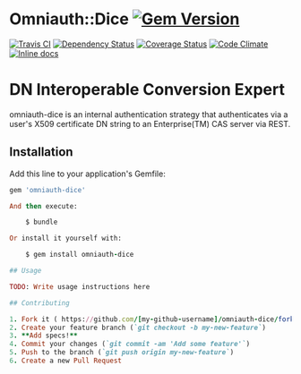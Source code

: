 # Omniauth::Dice [![Gem Version](https://badge.fury.io/rb/omniauth-dice.png)](http://badge.fury.io/rb/omniauth-dice)

[![Travis CI](https://travis-ci.org/stevenhaddox/omniauth-dice.svg?branch=master)](https://travis-ci.org/stevenhaddox/omniauth-dice) [![Dependency Status](https://gemnasium.com/stevenhaddox/omniauth-dice.png)](https://gemnasium.com/stevenhaddox/omniauth-dice) [![Coverage Status](https://coveralls.io/repos/stevenhaddox/omniauth-dice/badge.png)](https://coveralls.io/r/stevenhaddox/omniauth-dice) [![Code Climate](https://codeclimate.com/github/stevenhaddox/omniauth-dice/badges/gpa.svg)](https://codeclimate.com/github/stevenhaddox/omniauth-dice) [![Inline docs](http://inch-ci.org/github/stevenhaddox/omniauth-dice.svg?branch=master)](http://inch-ci.org/github/stevenhaddox/omniauth-dice)

# **D**N **I**nteroperable **C**onversion **E**xpert

omniauth-dice is an internal authentication strategy that authenticates via
a user's X509 certificate DN string to an Enterprise(TM) CAS server via REST.

## Installation

Add this line to your application's Gemfile:
```ruby
gem 'omniauth-dice'

And then execute:

    $ bundle

Or install it yourself with:

    $ gem install omniauth-dice

## Usage

TODO: Write usage instructions here

## Contributing

1. Fork it ( https://github.com/[my-github-username]/omniauth-dice/fork )
2. Create your feature branch (`git checkout -b my-new-feature`)
3. **Add specs!**
4. Commit your changes (`git commit -am 'Add some feature'`)
5. Push to the branch (`git push origin my-new-feature`)
6. Create a new Pull Request
